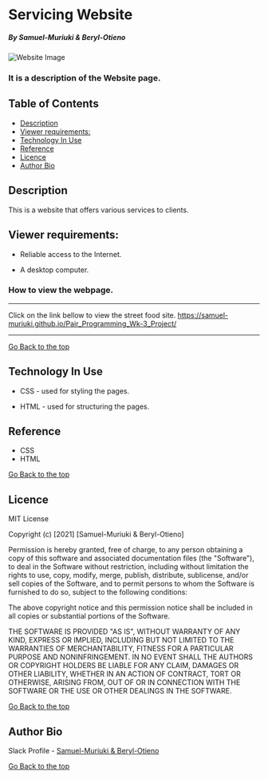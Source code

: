 # Servicing Website

##### By Samuel-Muriuki & Beryl-Otieno

![Website Image](imgs/project.png)
### It is a description of the Website page.

## Table of Contents

+ [Description](#Description)
+ [Viewer requirements:](#Viewer-requirements)
+ [Technology In Use](#technology-in-use)
+ [Reference](#reference)
+ [Licence](#licence)
+ [Author Bio](#author-bio)

## Description
<p>This is a website that offers various services to clients.</p>

## Viewer requirements:

* Reliable access to the Internet.

* A desktop computer.

### How to view the webpage.
****
Click on the link bellow to view the street food site.
https://samuel-muriuki.github.io/Pair_Programming_Wk-3_Project/
****
[Go Back to the top](#servicing-website)
## Technology In Use

* CSS - used for styling the pages.

* HTML - used for structuring the pages.

## Reference
* CSS
* HTML

[Go Back to the top](#servicing-website)

## Licence

MIT License

Copyright (c) [2021] [Samuel-Muriuki & Beryl-Otieno]

Permission is hereby granted, free of charge, to any person obtaining a copy
of this software and associated documentation files (the "Software"), to deal
in the Software without restriction, including without limitation the rights
to use, copy, modify, merge, publish, distribute, sublicense, and/or sell
copies of the Software, and to permit persons to whom the Software is
furnished to do so, subject to the following conditions:

The above copyright notice and this permission notice shall be included in all
copies or substantial portions of the Software.

THE SOFTWARE IS PROVIDED "AS IS", WITHOUT WARRANTY OF ANY KIND, EXPRESS OR
IMPLIED, INCLUDING BUT NOT LIMITED TO THE WARRANTIES OF MERCHANTABILITY,
FITNESS FOR A PARTICULAR PURPOSE AND NONINFRINGEMENT. IN NO EVENT SHALL THE
AUTHORS OR COPYRIGHT HOLDERS BE LIABLE FOR ANY CLAIM, DAMAGES OR OTHER
LIABILITY, WHETHER IN AN ACTION OF CONTRACT, TORT OR OTHERWISE, ARISING FROM,
OUT OF OR IN CONNECTION WITH THE SOFTWARE OR THE USE OR OTHER DEALINGS IN THE
SOFTWARE.

[Go Back to the top](#servicing-website)

## Author Bio

Slack Profile - [Samuel-Muriuki & Beryl-Otieno](https://app.slack.com/)

[Go Back to the top](#servicing-website)
